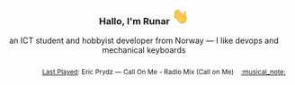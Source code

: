 <h3 align="center">Hallo, I'm Runar <img src="./assets/wave.gif" width="30px" height="30px"></h3>

<div align="center">an ICT student and hobbyist developer from Norway — I like devops and mechanical keyboards</div>

<br/>
<div align="right"><sub>
  <a href="https://www.last.fm/user/runarsf">Last Played</a>: Eric Prydz &mdash; Call On Me - Radio Mix (Call on Me) &nbsp;&nbsp; <a href="https:&#x2F;&#x2F;www.last.fm&#x2F;music&#x2F;Eric+Prydz&#x2F;_&#x2F;Call+On+Me+-+Radio+Mix">:musical_note:</a>
</sub></div>

